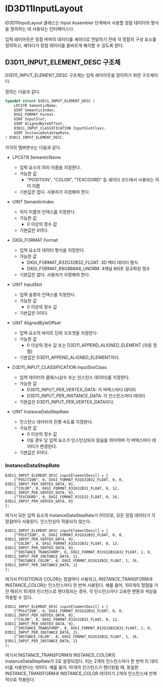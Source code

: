 # ID3D11InputLayout
ID3D11InputLayout 클래스는 Input Assembler 단계에서 사용할 정점 데이터의 형식을 정의하는 데 사용되는 인터페이스다. 

입력 레이아웃은 정점 버퍼의 데이터를 셰이더로 전달하기 전에 각 정점의 구성 요소를 정의하고, 셰이더가 정점 데이터를 올바르게 해석할 수 있도록 한다.

## D3D11_INPUT_ELEMENT_DESC 구조체
D3D11_INPUT_ELEMENT_DESC 구조체는 입력 레이아웃을 정의하기 위한 구조체이다.

정의는 다음과 같다.
```cpp
typedef struct D3D11_INPUT_ELEMENT_DESC {
    LPCSTR SemanticName;
    UINT SemanticIndex;
    DXGI_FORMAT Format;
    UINT InputSlot;
    UINT AlignedByteOffset;
    D3D11_INPUT_CLASSIFICATION InputSlotClass;
    UINT InstanceDataStepRate;
} D3D11_INPUT_ELEMENT_DESC;
```
각각의 멤버변수는 다음과 같다.

* LPCSTR SemanticName
  * 입력 요소의 의미 이름을 지정한다.
  * 가능한 값
      * "POSITION", "COLOR", "TEXCOORD" 등 셰이더 코드에서 사용되는 의미 이름
  * 기본값은 없다. 사용자가 지정해야 한다.

* UINT SemanticIndex
  * 의미 이름의 인덱스를 지정한다.
  * 가능한 값
      * 0 이상의 정수 값
  * 기본값은 0이다.

* DXGI_FORMAT Format
  * 입력 요소의 데이터 형식을 지정한다.
  * 가능한 값
      * DXGI_FORMAT_R32G32B32_FLOAT: 3D 벡터 데이터 형식
      * DXGI_FORMAT_R8G8B8A8_UNORM: 4채널 8비트 정규화된 정수
  * 기본값은 없다. 사용자가 지정해야 한다.

* UINT InputSlot
  * 입력 슬롯의 인덱스를 지정한다.
  * 가능한 값
      * 0 이상의 정수 값
  * 기본값은 0이다.

* UINT AlignedByteOffset
  * 입력 요소의 바이트 단위 오프셋을 지정한다.
  * 가능한 값
      * 0 이상의 정수 값 또는 D3D11_APPEND_ALIGNED_ELEMENT (자동 정렬)
  * 기본값은 D3D11_APPEND_ALIGNED_ELEMENT이다.

* D3D11_INPUT_CLASSIFICATION InputSlotClass
  * 입력 데이터의 클래스(상수 또는 인스턴스 데이터)를 지정한다.
  * 가능한 값
      * D3D11_INPUT_PER_VERTEX_DATA: 각 버텍스마다 데이터
      * D3D11_INPUT_PER_INSTANCE_DATA: 각 인스턴스마다 데이터
  * 기본값은 D3D11_INPUT_PER_VERTEX_DATA이다.

* UINT InstanceDataStepRate
  * 인스턴스 데이터의 진행 속도를 지정한다.
  * 가능한 값
      * 0 이상의 정수 값
      * 0일 경우 당 입력 요소가 인스턴싱되지 않음을 의미하며 각 버텍스마다 데이터가 변경된다.
  * 기본값은 0이다.

### InstanceDataStepRate

```
D3D11_INPUT_ELEMENT_DESC inputElementDesc[] = {
    {"POSITION", 0, DXGI_FORMAT_R32G32B32_FLOAT, 0, 0, D3D11_INPUT_PER_VERTEX_DATA, 0},
    {"COLOR", 0, DXGI_FORMAT_R32G32B32_FLOAT, 0, 12, D3D11_INPUT_PER_VERTEX_DATA, 0},
    {"TEXCOORD", 0, DXGI_FORMAT_R32G32_FLOAT, 0, 24, D3D11_INPUT_PER_VERTEX_DATA, 0}
};
```
여기서 모든 입력 요소의 InstanceDataStepRate가 0이므로, 모든 정점 데이터가 각 정점마다 사용된다. 인스턴싱이 적용되지 않는다.

```
D3D11_INPUT_ELEMENT_DESC inputElementDesc[] = {
    {"POSITION", 0, DXGI_FORMAT_R32G32B32_FLOAT, 0, 0, D3D11_INPUT_PER_VERTEX_DATA, 0},
    {"COLOR", 0, DXGI_FORMAT_R32G32B32_FLOAT, 0, 12, D3D11_INPUT_PER_VERTEX_DATA, 0},
    {"INSTANCE_TRANSFORM", 0, DXGI_FORMAT_R32G32B32A32_FLOAT, 1, 0, D3D11_INPUT_PER_INSTANCE_DATA, 1},
    {"INSTANCE_COLOR", 0, DXGI_FORMAT_R32G32B32_FLOAT, 1, 16, D3D11_INPUT_PER_INSTANCE_DATA, 1}
};
```
여기서 POSITION과 COLOR는 정점마다 사용되고, INSTANCE_TRANSFORM과 INSTANCE_COLOR는 인스턴스마다 한 번씩 사용된다. 예를 들어, 100개의 정점을 가진 메쉬가 10개의 인스턴스로 렌더링되는 경우, 각 인스턴스마다 고유한 변환과 색상을 적용할 수 있다.

```
D3D11_INPUT_ELEMENT_DESC inputElementDesc[] = {
    {"POSITION", 0, DXGI_FORMAT_R32G32B32_FLOAT, 0, 0, D3D11_INPUT_PER_VERTEX_DATA, 0},
    {"COLOR", 0, DXGI_FORMAT_R32G32B32_FLOAT, 0, 12, D3D11_INPUT_PER_VERTEX_DATA, 0},
    {"INSTANCE_TRANSFORM", 0, DXGI_FORMAT_R32G32B32A32_FLOAT, 1, 0, D3D11_INPUT_PER_INSTANCE_DATA, 2},
    {"INSTANCE_COLOR", 0, DXGI_FORMAT_R32G32B32_FLOAT, 1, 16, D3D11_INPUT_PER_INSTANCE_DATA, 2}
};
```
여기서 INSTANCE_TRANSFORM과 INSTANCE_COLOR의 InstanceDataStepRate가 2로 설정되었다. 이는 2개의 인스턴스마다 한 번씩 이 데이터를 사용한다는 의미다. 예를 들어, 10개의 인스턴스가 렌더링될 때, 동일한 INSTANCE_TRANSFORM과 INSTANCE_COLOR 데이터가 2개의 인스턴스에 반복적으로 적용된다.